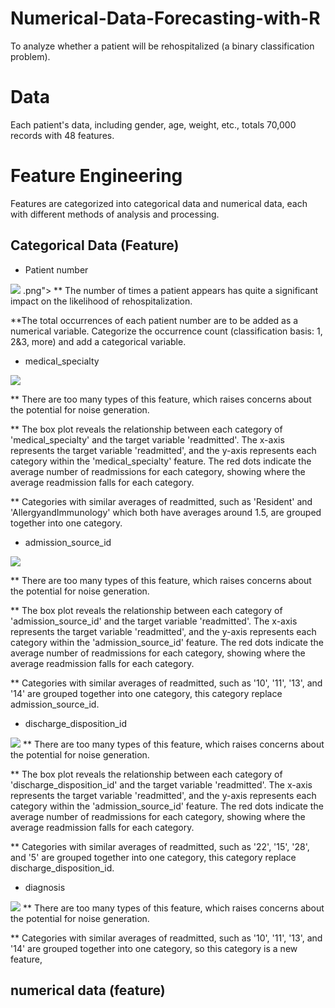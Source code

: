 # Numerical-Data-Forecasting-with-R
To analyze whether a patient will be rehospitalized (a binary classification problem).

# Data
Each patient's data, including gender, age, weight, etc., totals 70,000 records with 48 features.

# Feature Engineering
Features are categorized into categorical data and numerical data, each with different methods of analysis and processing.

## Categorical Data (Feature)
* Patient number
<img src="pic/Patient number.png">
.png">
  ** The number of times a patient appears has quite a significant impact on the likelihood of rehospitalization.

  **The total occurrences of each patient number are to be added as a numerical variable. Categorize the occurrence count (classification basis: 1, 2&3, more) and add a
  categorical variable.

* medical_specialty
<img src="pic/medical_specialty.jpg">

  ** There are too many types of this feature, which raises concerns about the potential for noise generation. 

  ** The box plot reveals the relationship between each category of 'medical_specialty' and the target variable 'readmitted'. The x-axis represents the target variable 'readmitted', and the y-axis represents each category within the 'medical_specialty' feature. The red dots indicate the average number of readmissions for each category, showing where the average readmission falls for each category.

  ** Categories with similar averages of readmitted, such as 'Resident' and 'AllergyandImmunology' which both have averages around 1.5, are grouped together into one category.

* admission_source_id
<img src="pic/admission_source_id.jpg">

  ** There are too many types of this feature, which raises concerns about the potential for noise generation.

  ** The box plot reveals the relationship between each category of 'admission_source_id' and the target variable 'readmitted'. The x-axis represents the target variable 'readmitted', and the y-axis represents each category within the 'admission_source_id' feature. The red dots indicate the average number of readmissions for each category, showing where the average readmission falls for each category.

  ** Categories with similar averages of readmitted, such as '10', '11', '13', and '14' are grouped together into one category, this category replace admission_source_id. 

* discharge_disposition_id
<img src="pic/discharge_disposition_id.jpg">
  ** There are too many types of this feature, which raises concerns about the potential for noise generation.

  ** The box plot reveals the relationship between each category of 'discharge_disposition_id' and the target variable 'readmitted'. The x-axis represents the target variable 'readmitted', and the y-axis represents each category within the 'admission_source_id' feature. The red dots indicate the average number of readmissions for each category, showing where the average readmission falls for each category.

  ** Categories with similar averages of readmitted, such as '22', '15', '28', and '5' are grouped together into one category, this category replace discharge_disposition_id.

* diagnosis
<img src="pic/diagnosis.png">
  ** There are too many types of this feature, which raises concerns about the potential for noise generation.

  ** Categories with similar averages of readmitted, such as '10', '11', '13', and '14' are grouped together into one category, so this category is a new feature, 




## numerical data (feature)
